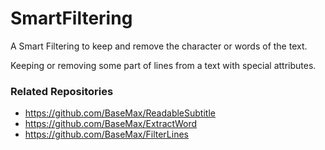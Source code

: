# SmartFiltering

A Smart Filtering to keep and remove the character or words of the text.

Keeping or removing some part of lines from a text with special attributes.

### Related Repositories

- https://github.com/BaseMax/ReadableSubtitle
- https://github.com/BaseMax/ExtractWord
- https://github.com/BaseMax/FilterLines

